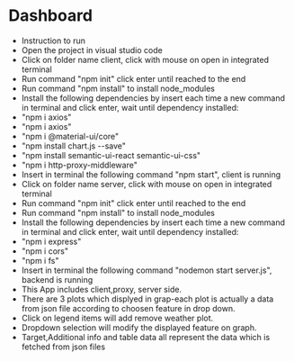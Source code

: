 <h1>Dashboard</h1>
<ul>
<li>Instruction to run<br>
<li>Open the project in visual studio code<br>
<li>Click on folder name client, click with mouse on open in integrated terminal<br>
<li>Run command "npm init" click enter until reached to the end<br>
<li>Run command "npm install"  to install node_modules<br>
<li>Install the following dependencies by insert each time a new command in terminal and click enter, wait until dependency installed: <br>
<li>"npm i axios"<br>
<li>"npm i axios"<br>
<li>"npm i @material-ui/core"<br>
<li>"npm install chart.js --save"<br>
<li>"npm install semantic-ui-react semantic-ui-css"<br>
<li>"npm i http-proxy-middleware"<br>

<li>Insert in terminal the following command "npm start", client is running<br>

<li>Click on folder name server, click with mouse on open in integrated terminal<br>

<li>Run command "npm init" click enter until reached to the end<br>
<li>Run command "npm install"  to install node_modules<br>
<li>Install the following dependencies by insert each time a new command in terminal and click enter, wait until dependency installed: <br>
<li>"npm i express"<br>
<li>"npm i cors"<br>
<li>"npm i fs"<br>

<li>Insert in terminal the following command "nodemon start server.js", backend is running<br>

<li>This App includes client,proxy, server side.<br>
<li>There are 3 plots which displyed in grap-each plot is actually a data from json file according to choosen feature in drop down.<br>
<li>Click on legend items will add remove weather plot.<br>
<li>Dropdown selection will modify the displayed feature on graph.<br>
<li>Target,Additional info and table data all represent the data which is fetched from json files<br>
</ul>
